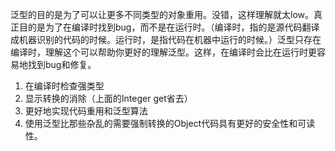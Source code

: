 泛型的目的是为了可以让更多不同类型的对象重用。没错，这样理解就太low。真正目的是为了在编译时找到bug，而不是在运行时。（编译时，指的是源代码翻译成机器识别的代码的时候。运行时，是指代码在机器中运行的时候。）泛型只存在编译时，理解这个可以帮助你更好的理解泛型。这样，在编译时会比在运行时更容易地找到bug和修复。
1. 在编译时检查强类型
2. 显示转换的消除（上面的Integer get省去）
3. 更好地实现代码重用和泛型算法
4. 使用泛型比那些杂乱的需要强制转换的Object代码具有更好的安全性和可读性。
